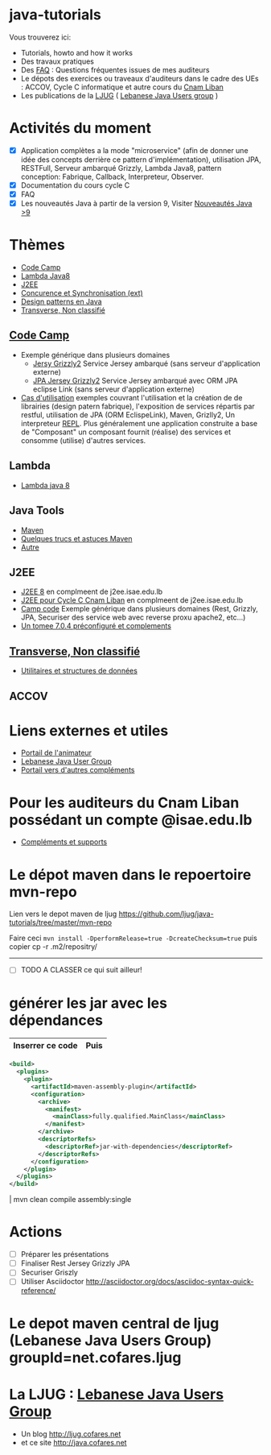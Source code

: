 # java-tutorials

Vous trouverez ici:
* Tutorials, howto and how it works 
* Des travaux pratiques
* Des [FAQ](FAQ/) : Questions fréquentes issues de mes auditeurs
* Le dépots des exercices ou traveaux d'auditeurs dans le cadre des UEs : ACCOV, Cycle C informatique et autre cours du [Cnam Liban](http://depinfo.isae.edu.lb)
* Les publications de la [LJUG](http://ljug.cofares.net) ( [Lebanese Java Users group](http://ljug.cofares.net) )

# Activités du moment

- [x] Application complètes a la mode "microservice" (afin de donner une idée des concepts derrière ce pattern d'implémentation), utilisation JPA, RESTFull, Serveur ambarqué Grizzly, Lambda Java8, pattern conception: Fabrique, Callback, Interpreteur, Observer.
- [x] Documentation du cours cycle C
- [x] FAQ
- [x] Les nouveautés Java à partir de la version 9, Visiter [Nouveautés Java >9](NouveautesJDK9+/)

# Thèmes

* [Code Camp](#code-camp)
* [Lambda Java8](#lambda)
* [J2EE](#j2ee)
* [Concurence et Synchronisation (ext)](http://concurrence.cofares.net/)
* [Design patterns en Java](http://design-patterns.cofares.net/)
* [Transverse, Non classifié](Autre)

## [Code Camp](CampCode) 

* Exemple générique dans plusieurs domaines
  * [Jersy Grizzly2](CampCode/jersey-grizzly2/) Service Jersey ambarqué (sans serveur d'application externe)
  * [JPA Jersey Grizzly2](CampCode/jpa-jersey-grizzly2) Service Jersey ambarqué avec ORM JPA eclipse Link (sans serveur d'application externe)
* [Cas d'utilisation](CasUtilisation) exemples couvrant l'utilisation et la création de de librairies (design patern fabrique), l'exposition de services répartis par restful, utilisation de JPA (ORM EclispeLink), Maven, Grizlly2, Un interpreteur [REPL](https://en.wikipedia.org/wiki/Read%E2%80%93eval%E2%80%93print_loop). Plus généralement une application construite a base de "Composant" un composant fournit (réalise) des services et consomme (utilise) d'autres services.

## Lambda
* [Lambda java 8](Lambdas)

## Java Tools 

* [Maven](JavaTools)
* [Quelques trucs et astuces Maven](JavaTools/#Howto)
* [Autre](Autre)

## J2EE

* [J2EE 8](J2EE8/j2ee.asciidoc) en complmeent de j2ee.isae.edu.lb
* [J2EE pour Cycle C Cnam Liban](J2EE-C1) en complmeent de j2ee.isae.edu.lb
* [Camp code](CampCode) Exemple générique dans plusieurs domaines (Rest, Grizzly, JPA, Securiser des service web avec reverse proxu apache2, etc...)
* [Un tomee 7.0.4 préconfiguré et complements](https://github.com/ljug/tomee704)

## [Transverse, Non classifié](Autre)

* [Utilitaires et structures de données](/utilitaires/)

## ACCOV

# Liens externes et utiles

* [Portail de l'animateur](http://www.cofares.net)
* [Lebanese Java User Group](http://ljug.cofares.net)
* [Portail vers d'autres compléments](http://cours.cofares.net)

# Pour les auditeurs du Cnam Liban possédant un compte @isae.edu.lb

* [Compléments et supports](https://drive.google.com/open?id=0B2NK97qOKj2jOWwwZnRFdmc4em8)

# Le dépot maven dans le repoertoire mvn-repo

Lien vers le depot maven de ljug https://github.com/ljug/java-tutorials/tree/master/mvn-repo

Faire ceci `mvn install -DperformRelease=true -DcreateChecksum=true` puis copier cp -r .m2/repositry/<racinedevotreartifact> <artifactidpath>


---
* [ ] TODO A CLASSER ce qui suit ailleur!


# générer les jar avec les dépendances

Inserrer ce code | Puis
-----------------|-----
```XML
<build> 
  <plugins>
    <plugin> 
      <artifactId>maven-assembly-plugin</artifactId> 
      <configuration> 
        <archive>
          <manifest>
            <mainClass>fully.qualified.MainClass</mainClass>
          </manifest>
        </archive>
        <descriptorRefs>
          <descriptorRef>jar-with-dependencies</descriptorRef>
        </descriptorRefs>
      </configuration>
    </plugin>
  </plugins>
</build> 
```
| mvn clean compile assembly:single

# Actions

* [ ] Préparer les présentations
* [ ] Finaliser Rest Jersey Grizzly JPA
* [ ] Securiser Griszly
* [ ] Utiliser Asciidoctor http://asciidoctor.org/docs/asciidoc-syntax-quick-reference/

# Le depot maven central de ljug (Lebanese Java Users Group) groupId=net.cofares.ljug

# La LJUG : [Lebanese Java Users Group](http://ljug.cofares.net)

* Un blog http://ljug.cofares.net
* et ce site http://java.cofares.net

